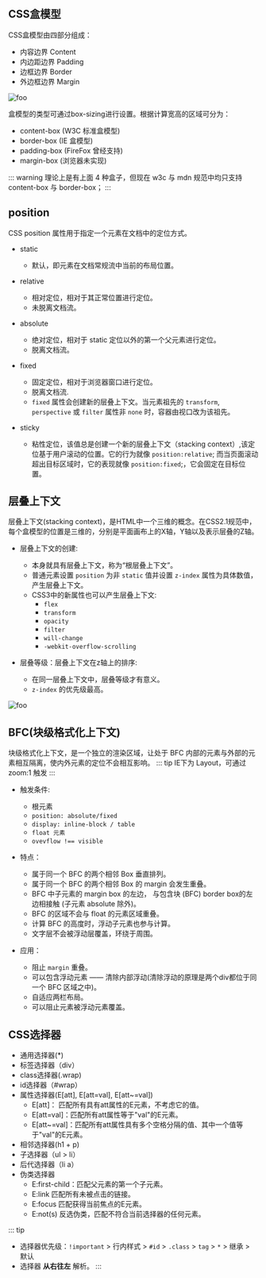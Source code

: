 ## CSS盒模型
CSS盒模型由四部分组成：
+ 内容边界 Content 
+ 内边距边界 Padding
+ 边框边界 Border
+ 外边框边界 Margin

<img :src="$withBase('/assets/box_model.gif')" alt="foo">

盒模型的类型可通过box-sizing进行设置。根据计算宽高的区域可分为：
+ content-box (W3C 标准盒模型)
+ border-box (IE 盒模型)
+ padding-box (FireFox 曾经支持)
+ margin-box (浏览器未实现)


::: warning
理论上是有上面 4 种盒子，但现在 w3c 与 mdn 规范中均只支持 content-box 与 border-box；
:::

## position
CSS position 属性用于指定一个元素在文档中的定位方式。

+ static
  + 默认，即元素在文档常规流中当前的布局位置。

+ relative
  + 相对定位，相对于其正常位置进行定位。
  + 未脱离文档流。
  
+ absolute
  + 绝对定位，相对于 static 定位以外的第一个父元素进行定位。
  + 脱离文档流。

+ fixed
  + 固定定位，相对于浏览器窗口进行定位。
  + 脱离文档流.
  + `fixed` 属性会创建新的层叠上下文。当元素祖先的 `transform`, `perspective` 或 `filter` 属性非 `none` 时，容器由视口改为该祖先。

+ sticky
  + 粘性定位，该值总是创建一个新的层叠上下文（stacking context）,该定位基于用户滚动的位置。它的行为就像 `position:relative`; 而当页面滚动超出目标区域时，它的表现就像 `position:fixed`;，它会固定在目标位置。

## 层叠上下文

层叠上下文(stacking context)，是HTML中一个三维的概念。在CSS2.1规范中，每个盒模型的位置是三维的，分别是平面画布上的X轴，Y轴以及表示层叠的Z轴。

+ 层叠上下文的创建:
  + <html></html>本身就具有层叠上下文，称为“根层叠上下文”。
  + 普通元素设置 `position` 为非 `static` 值并设置 `z-index` 属性为具体数值，产生层叠上下文。
  + CSS3中的新属性也可以产生层叠上下文:
    + `flex`
    + `transform`
    + `opacity`
    + `filter`
    + `will-change`
    + `-webkit-overflow-scrolling`

+ 层叠等级：层叠上下文在z轴上的排序:
  + 在同一层叠上下文中，层叠等级才有意义。
  + `z-index` 的优先级最高。
<img :src="$withBase('/assets/css_context.png')" alt="foo">

## BFC(块级格式化上下文)

块级格式化上下文，是一个独立的渲染区域，让处于 BFC 内部的元素与外部的元素相互隔离，使内外元素的定位不会相互影响。
::: tip
IE下为 Layout，可通过 zoom:1 触发
:::

+ 触发条件:
  +  根元素
  + `position: absolute/fixed`
  + `display: inline-block / table`
  + `float 元素`
  + `ovevflow !== visible`

+ 特点：
  + 属于同一个 BFC 的两个相邻 Box 垂直排列。
  + 属于同一个 BFC 的两个相邻 Box 的 margin 会发生重叠。
  + BFC 中子元素的 margin box 的左边， 与包含块 (BFC) border box的左边相接触 (子元素 absolute 除外)。
  + BFC 的区域不会与 float 的元素区域重叠。
  + 计算 BFC 的高度时，浮动子元素也参与计算。
  + 文字层不会被浮动层覆盖，环绕于周围。

+ 应用：
  + 阻止 `margin` 重叠。
  + 可以包含浮动元素 —— 清除内部浮动(清除浮动的原理是两个div都位于同一个 BFC 区域之中)。
  + 自适应两栏布局。
  + 可以阻止元素被浮动元素覆盖。

## CSS选择器

+ 通用选择器(*)
+ 标签选择器（div）
+ class选择器(.wrap)
+ id选择器（#wrap）
+ 属性选择器(E[att], E[att=val], E[att~=val])
  + E[att]： 匹配所有具有att属性的E元素，不考虑它的值。
  + E[att=val]：匹配所有att属性等于"val"的E元素。
  + E[att~=val]：匹配所有att属性具有多个空格分隔的值、其中一个值等于"val"的E元素。
+ 相邻选择器(h1 + p)
+ 子选择器（ul > li）
+ 后代选择器（li a）
+ 伪类选择器
  + E:first-child：匹配父元素的第一个子元素。
  + E:link 匹配所有未被点击的链接。
  + E:focus 匹配获得当前焦点的E元素。
  + E:not(s) 反选伪类，匹配不符合当前选择器的任何元素。

::: tip
+ 选择器优先级：`!important` > 行内样式 > `#id` > `.class` > `tag` > `*` > 继承 > 默认
+ 选择器 **从右往左** 解析。
:::